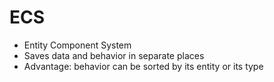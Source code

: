 <script>
import { openBrowser, openComponent } from "doc/PX2018/project_2/utils.js"
</script>
<link rel="stylesheet" type="text/css" href="doc/PX2018/project_2/utils.css">

# ECS

- Entity Component System
- Saves data and behavior in separate places
- Advantage: behavior can be sorted by its entity or its type

